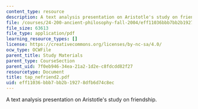 ```yaml
---
content_type: resource
description: A text analysis presentation on Aristotle's study on friendship.
file: /courses/24-200-ancient-philosophy-fall-2004/eff11036bbb7bb2b19278dfb6d74c8ec_tap_nefriend2.pdf
file_size: 63613
file_type: application/pdf
learning_resource_types: []
license: https://creativecommons.org/licenses/by-nc-sa/4.0/
ocw_type: OCWFile
parent_title: Study Materials
parent_type: CourseSection
parent_uid: 7f0eb946-34ea-21a2-1d2e-c8fdcdd82f27
resourcetype: Document
title: tap_nefriend2.pdf
uid: eff11036-bbb7-bb2b-1927-8dfb6d74c8ec
---
```

A text analysis presentation on Aristotle's study on friendship.